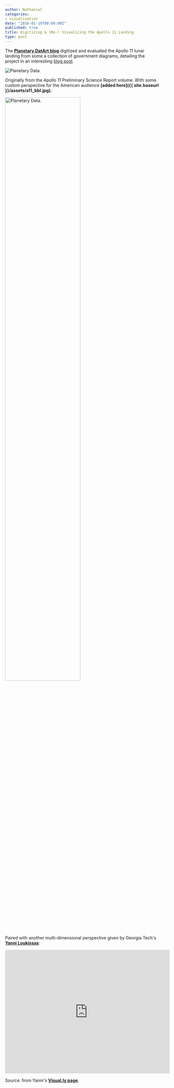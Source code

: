 ```yaml
---
author: Nathaniel
categories:
- visualization
date: "2016-01-19T00:00:00Z"
published: true
title: Digitizing & (Re-) Visualizing the Apollo 11 Landing
type: post
---
```


The __[Planetary DatArt blog](http://planetarydatart.blogspot.se/)__ digitized and evaluated the Apollo 11 lunar landing from some a collection of government diagrams, detailing the project in an interesting [blog post](http://planetarydatart.blogspot.se/2012/07/apollo-11-landing-site-map.html).

<div class="media image"><img src="/assets/a11_1.gif" alt="Planetary Data." /></div>

Originally from the Apollo 11 Preliminary Science Report volume. With some custom perspective for the American audience __[added here]({{ site.baseurl }}/assets/a11_bbl.jpg).__

<p><img src="/assets/a11_bbl.jpg" alt="Planetary Data." width="70%" height="70%"></p>


Paired with another multi-dimensional perspective given by Georgia Tech's __[Yanni Loukissas](http://yloukissas.com/)__:

<div class='visually_embed' data-category='Science' rel='videographic' style='position: relative;width: 540px;height: 405px'><iframe src='http://player.vimeo.com/video/28199826' width='540' height='405' frameborder='0' ></iframe><div class='visually_embed_bar'><span class='visually_embed_cycle'></span></div><link rel='stylesheet' type='text/css' href='http://visual.ly/embeder/style.css' /><script type='text/javascript' src='http://visual.ly/embeder/embed.js'></script></div>

Source: from Yanni's __[Visual.ly page](http://visual.ly/apollo-11-lunar-landing-visualization-1969-2011)__.